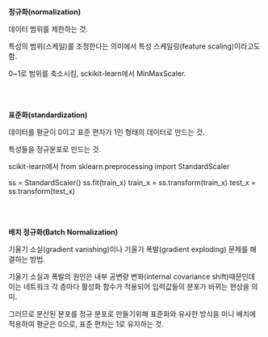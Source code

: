 **정규화(normalization)**

데이터 범위를 제한하는 것.

특성의 범위(스케일)를 조정한다는 의미에서 특성 스케일링(feature scaling)이라고도 함.

0~1로 범위를 축소시킴, sckikit-learn에서 MinMaxScaler.

<br>

<br>

**표준화(standardization)**

데이터를 평균이 0이고 표준 편차가 1인 형태의 데이터로 만드는 것.

특성들을 정규분포로 만드는 것.

scikit-learn에서 from sklearn.preprocessing import StandardScaler

ss = StandardScaler()     ss.fit(train_x)     train_x = ss.transform(train_x)     test_x = ss.transform(test_x)

<br>

<br>

**배치 정규화(Batch Normalization)**

기울기 소실(gradient vanishing)이나 기울기 폭발(gradient exploding) 문제를 해결하는 방법.

기울기 소실과 폭발의 원인은 내부 공변량 변화(internal covariance shift)때문인데 이는 네트워크 각 층마다 활성화 함수가 적용되어 입력값들의 분포가 바뀌는 현상을 의미.

그러므로 분산된 분포를 정규 분포로 만들기위해 표준화와 유사한 방식을 미니 배치에 적용하여 평균은 0으로, 표준 편차는 1로 유지하는 것.



